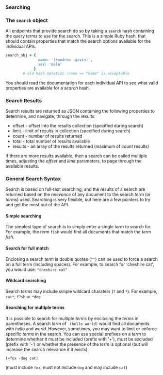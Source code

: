 ### Searching

### The ```search``` object

All endpoints that provide search do so by taking a ```search``` hash containing the query _terms_ to use for the search. This is a simple Ruby hash, that should contain properties that match the search options available for the individual APIs.
```Ruby
search_obj = {
               name: '(+andrew -gavin)',
               sex: 'male'
             }
        # old hash notation :name => "name" is acceptable
```
You should read the documentation for each individual API to see what valid properties are available for a _search_ hash.

### Search Results
Search results are returned as JSON containing the following properties to determine, and navigate, through the results:

* offset - offset into the results collection (specified during search)
* limit - limit of results in collection (specified during search)
* count - number of results returned 
* total - total number of results available
* results - an array of the results returned (maximum of _count_ results)

If there are more results available, then a search can be called multiple times, adjusting the _offset_ and _limit_ parameters, to page through the available results.

### General Search Syntax

Search is based on full-text searching, and the results of a search are returned based on the _relevance_ of any document to the search _term_ (or _terms_) used. Searching is very flexible, but here are a few pointers to try and get the most out of the API.

#### Simple searching

The simplest type of search is to simply enter a single _term_ to search for. For example, the _term_ ```fish``` would find all documents that match the _term_ _fish_. 

#### Search for full match
Enclosing a search _term_ is double quotes (```""```) can be used to force a search on a full term (including spaces). For example, to search for 'cheshire cat', you would use: ```"cheshire cat"```

#### Wildcard searching
Search _terms_ may include simple wildcard charaters (```?``` and ```*```). For example, ```cat*```, ```f?sh``` or ```*dog```

#### Searching for multiple terms
It is possible to search for multiple _terms_ by enclosing the _terms_ in parentheses. A search _term_ of ```
(hello world)``` would find all documents with _hello_ and _world_. However, sometimes, you may want to limit or enforce specific _terms_ in the search. You can use special prefixes on a _term_ to determine whether it must be included (prefix with '+'), must be excluded (prefix with '-') or whether the presence of the _term_ is optional (but will increase the search relevance if it exists). 
```
(+fox -dog cat)
```
(must include ```fox```, must not include ```dog``` and may include ```cat```)


